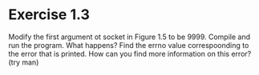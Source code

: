 # Exercise 1.3
Modify the first argument ot socket in Figure 1.5 to be 9999. Compile and run the program. What happens? Find the errno value correspoonding to the error that is printed. How can you find more information on this error? (try man)
